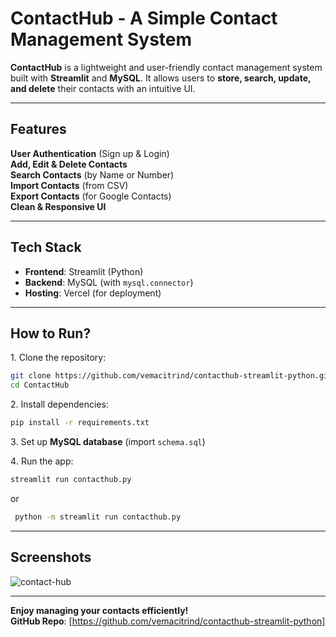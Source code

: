 # ContactHub - A Simple Contact Management System

**ContactHub** is a lightweight and user-friendly contact management system built with **Streamlit** and **MySQL**. It allows users to **store, search, update, and delete** their contacts with an intuitive UI.

---

## Features
 **User Authentication** (Sign up & Login)  
 **Add, Edit & Delete Contacts**  
 **Search Contacts** (by Name or Number)  
 **Import Contacts** (from CSV)  
 **Export Contacts** (for Google Contacts)  
 **Clean & Responsive UI**  

---

## Tech Stack
- **Frontend**: Streamlit (Python)  
- **Backend**: MySQL (with `mysql.connector`)  
- **Hosting**: Vercel (for deployment)  

---

## How to Run?

1️. Clone the repository:  
   ```bash
   git clone https://github.com/vemacitrind/contacthub-streamlit-python.git
   cd ContactHub
   ```  
2️. Install dependencies:  
   ```bash
   pip install -r requirements.txt
   ```  
3️. Set up **MySQL database** (import `schema.sql`) 

4️. Run the app:  
   ```bash
   streamlit run contacthub.py
   ```
or
  ```bash
   python -m streamlit run contacthub.py
   ``` 

---

## Screenshots
![contact-hub](https://github.com/user-attachments/assets/c3d486f3-0ac0-4613-8242-c316a4b452cf)


---

 **Enjoy managing your contacts efficiently!**  
 **GitHub Repo**: [https://github.com/vemacitrind/contacthub-streamlit-python]

